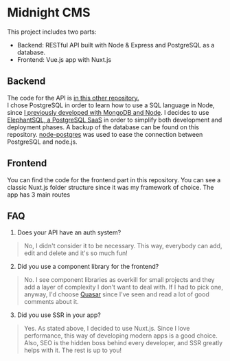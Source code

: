 # Midnight CMS
This project includes two parts: 
- Backend: RESTful API built with Node & Express and PostgreSQL as a database. 
- Frontend: Vue.js app with Nuxt.js

## Backend
The code for the API is [in this other repository.](https://github.com/AlexMayol/midnight_products_api)  
I chose PostgreSQL in order to learn how to use a SQL language in Node, since [I previously developed with MongoDB and Node](https://github.com/AlexMayol/Telegram-Bots).
I decides to use [ElephantSQL, a PostgreSQL SaaS](https://www.elephantsql.com/) in order to simplify both development and deployment phases. A backup of the database can be found on this repository. [node-postgres](https://node-postgres.com/) was used to ease the connection between PostgreSQL and node.js.


## Frontend
You can find the code for the frontend part in this repository. You can see a classic Nuxt.js folder structure since it was my framework of choice. 
The app has 3 main routes


## FAQ
1. Does your API have an auth system?
> No, I didn't consider it to be necessary. This way, everybody can add, edit and delete and it's so much fun!
2. Did you use a component library for the frontend?
> No. I see component libraries as overkill for small projects and they add a layer of complexity I don't want to deal with. If I had to pick one, anyway, I'd choose [Quasar](https://quasar.dev/) since I've seen and read a lot of good comments about it.
3. Did you use SSR in your app?
> Yes. As stated above, I decided to use Nuxt.js. Since I love performance, this way of developing modern apps is a good choice. Also, SEO is the hidden boss behind every developer, and SSR greatly helps with it. The rest is up to you!   
